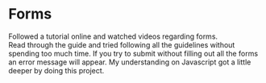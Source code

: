 # Forms
Followed a tutorial online and watched videos regarding forms.  
Read through the guide and tried following all the guidelines without spending too much time.
If you try to submit without filling out all the forms an error message will appear.
My understanding on Javascript got a little deeper by doing this project.
